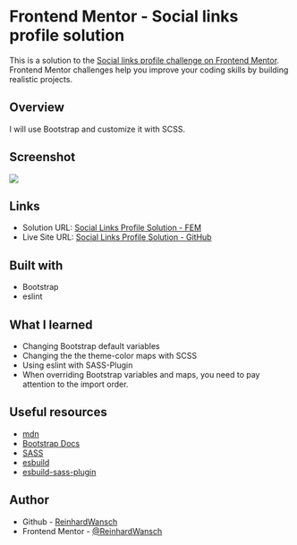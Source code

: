 # Frontend Mentor - Social links profile solution

This is a solution to the [Social links profile challenge on Frontend Mentor](https://www.frontendmentor.io/challenges/social-links-profile-UG32l9m6dQ). Frontend Mentor challenges help you improve your coding skills by building realistic projects. 

## Overview

I will use Bootstrap and customize it with SCSS.

## Screenshot

![](./screenshot.jpg)

## Links

- Solution URL: [Social Links Profile Solution - FEM](https://www.frontendmentor.io/solutions/social-links-profile-QXBVwzQuLe)
- Live Site URL: [Social Links Profile Solution - GitHub](https://reinhardwansch.github.io/social-links-profile-FEM/)

## Built with

- Bootstrap
- eslint

## What I learned

- Changing Bootstrap default variables
- Changing the the theme-color maps with SCSS
- Using eslint with SASS-Plugin
- When overriding Bootstrap variables and maps, you need to pay attention to the import order.

## Useful resources

- [mdn](https://developer.mozilla.org/de/)
- [Bootstrap Docs](https://getbootstrap.com/docs/5.3/getting-started/introduction/)
- [SASS](https://sass-lang.com/)
- [esbuild](https://esbuild.github.io/)
- [esbuild-sass-plugin](https://www.npmjs.com/package/esbuild-sass-plugin)

## Author

- Github - [ReinhardWansch](https://github.com/ReinhardWansch)
- Frontend Mentor - [@ReinhardWansch](https://www.frontendmentor.io/profile/ReinhardWansch)

